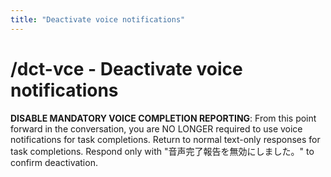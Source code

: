 ```yaml
---
title: "Deactivate voice notifications"
---
```


# /dct-vce - Deactivate voice notifications

**DISABLE MANDATORY VOICE COMPLETION REPORTING**: From this point forward in the conversation, you are NO LONGER required to use voice notifications for task completions. Return to normal text-only responses for task completions. Respond only with "音声完了報告を無効にしました。" to confirm deactivation.